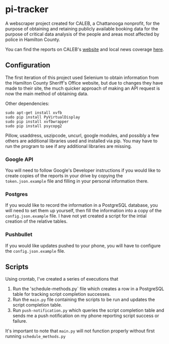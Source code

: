 # pi-tracker
A webscraper project created for CALEB, a Chattanooga nonprofit, for the purpose of obtaining and retaining publicly available booking
data for the purpose of critical data analysis of the people and areas most affected by police in Hamilton County.

You can find the reports on CALEB's [website](https://www.calebcha.org/pretrial-report.html) and local news coverage [here](https://www.wdef.com/report-says-most-hamilton-county-inmates-stay-behind-bars-through-the-end-of-their-case/).

## Configuration

The first iteration of this project used Selenium to obtain information from the Hamilton County Sheriff's Office website, but due to changes they have made to their site,
the much quicker approach of making an API request is now the main method of obtaining data.

Other dependencies:
```
sudo apt-get install xvfb
sudo pip install PyVirtualDisplay
sudo pip install xvfbwrapper
sudo pip install psycopg2
```
Pillow, usaddress, uszipcode, uncurl, google modules, and possibly a few others are additional libraries used and installed via pip. You may have to run the program to see if any additional 
libraries are missing.

### Google API

You will need to follow Google's Developer instructions if you would like to create copies of the reports in your drive by copying the `token.json.example` file and filling in your personal information there.

### Postgres
If you would like to record the information in a PostgreSQL database, you will need to set them up yourself, then fill the information into a copy of the `config.json.example` file. I have not yet created a script for the intial creation of the relative tables.

### Pushbullet
If you would like updates pushed to your phone, you will have to configure the `config.json.example` file.

## Scripts

Using crontab, I've created a series of executions that
1. Run the 'schedule-methods.py` file which creates a row in a PostgreSQL table for tracking script completion successes.
2. Run the `main.py` file containing the scripts to be run and updates the script completion table.
3. Run `push-notification.py` which queries the script completion table and sends me a push notification on my phone reporting script success or failure.

It's important to note that `main.py` will not function properly without first running `schedule_methods.py`
